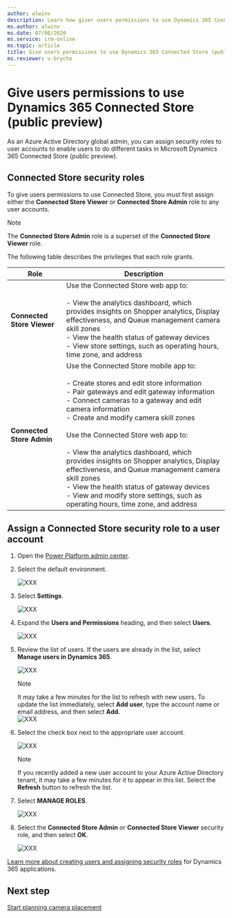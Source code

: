 ```yaml
---
author: alwinv
description: Learn how giver users permissions to use Dynamics 365 Connected Store (public preview).
ms.author: alwinv
ms.date: 07/08/2020
ms.service: crm-online
ms.topic: article
title: Give users permissions to use Dynamics 365 Connected Store (public preview)
ms.reviewer: v-brycho
---
```


# Give users permissions to use Dynamics 365 Connected Store (public preview)

As an Azure Active Directory global admin, you can assign security roles to user accounts to enable users to do different tasks in Microsoft Dynamics 365 Connected Store (public preview).

## Connected Store security roles

To give users permissions to use Connected Store, you must first assign either the **Connected Store Viewer** or **Connected Store Admin** role to any user accounts. 

> [!NOTE]
> The **Connected Store Admin** role is a superset of the **Connected Store Viewer** role.

The following table describes the privileges that each role grants.

|Role|	Description|
|--------------------------------|----------------------------------------------------------------------------------------------|
|**Connected Store Viewer**|	Use the Connected Store web app to:<br><br>- View the analytics dashboard, which provides insights on Shopper analytics, Display effectiveness, and Queue management camera skill zones<br>- View the health status of gateway devices <br>- View store settings, such as operating hours, time zone, and address<br>
|**Connected Store Admin**|	Use the Connected Store mobile app to:<br><br>- Create stores and edit store information<br>- Pair gateways and edit gateway information<br>- Connect cameras to a gateway and edit camera information<br>- Create and modify camera skill zones<br><br>Use the Connected Store web app to:<br><br>- View the analytics dashboard, which provides insights on Shopper analytics, Display effectiveness, and Queue management camera skill zones<br>- View the health status of gateway devices<br>- View and modify store settings, such as operating hours, time zone, and address|

## Assign a Connected Store security role to a user account

1. Open the [Power Platform admin center](https://admin.powerplatform.com/). 
        
2. Select the default environment.

    ![XXX](media/XXX.PNG "XXX")
    
3. Select **Settings**.

    ![XXX](media/XXX.PNG "XXX")
    
4. Expand the **Users and Permissions** heading, and then select **Users**.

    ![XXX](media/XXX.PNG "XXX")

5. Review the list of users. If the users are already in the list, select **Manage users in Dynamics 365**.

    ![XXX](media/XXX.PNG "XXX")
   
    > [!NOTE]
    > It may take a few minutes for the list to refresh with new users. To update the list immediately, select **Add user**, type the account name or email address, and then select **Add**.<br>![XXX](media/XXX.PNG "XXX")
    
6. Select the check box next to the appropriate user account.    

    ![XXX](media/XXX.PNG "XXX")
   
    >[!NOTE]
    > If you recently added a new user account to your Azure Active Directory tenant, it may take a few minutes for it to appear in this list. Select the **Refresh** button to refresh the list.
   
7. Select **MANAGE ROLES**. 

    ![XXX](media/XXX.PNG "XXX")

8. Select the **Connected Store Admin** or **Connected Store Viewer** security role, and then select **OK**. 

    ![XXX](media/XXX.PNG "XXX")

[Learn more about creating users and assigning security roles](https://go.microsoft.com/fwlink/?linkid=2128632) for Dynamics 365 applications.

## Next step

[Start planning camera placement](camera-placement-checklist.md)


